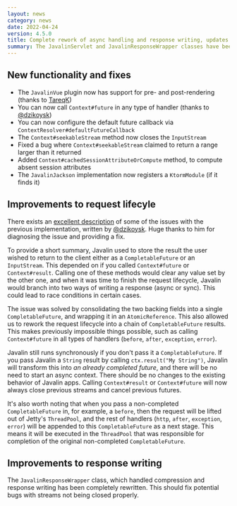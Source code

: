 ```yaml
---
layout: news
category: news
date: 2022-04-24
version: 4.5.0
title: Complete rework of async handling and response writing, updates to JavalinVue
summary: The JavalinServlet and JavalinResponseWrapper classes have been completely reworked
---
```


## New functionality and fixes
* The `JavalinVue` plugin now has support for pre- and post-rendering (thanks to [TareqK](https://github.com/TareqK))
* You can now call `Context#future` in any type of handler (thanks to [@dzikoysk](https://github.com/dzikoysk))
* You can now configure the default future callback via `ContextResolver#defaultFutureCallback`
* The `Context#seekableStream` method now closes the `InputStream`
* Fixed a bug where `Context#seekableStream` claimed to return a range larger than it returned
* Added `Context#cachedSessionAttributeOrCompute` method, to compute absent session attributes
* The `JavalinJackson` implementation now registers a `KtormModule` (if it finds it)

## Improvements to request lifecyle
There exists an [excellent description](https://github.com/tipsy/javalin/pull/1397)
of some of the issues with the previous implementation,
written by [@dzikoysk](https://github.com/dzikoysk). Huge thanks to him for diagnosing
the issue and providing a fix.

To provide a short summary,
Javalin used to store the result the user wished to return to the client either as a
`CompletableFuture` or an `InputStream`. This depended on if you called
`Context#future` or `Context#result`. Calling one of these methods would clear any
value set by the other one, and when it was time to finish the request lifecycle,
Javalin would branch into two ways of writing a response
(async or sync). This could lead to race conditions in certain cases.

The issue was solved by consolidating the two backing fields into a single `CompletableFuture`,
and wrapping it in an `AtomicReference`. This also allowed us to rework the request lifecycle
into a chain of `CompletableFuture` results. This makes previously impossible things possible,
such as calling `Context#future` in all types of handlers (`before`, `after`, `exception`, `error`).

Javalin still runs synchronously if you don't pass it a `CompletableFuture`.
If you pass Javalin a `String` result by calling `ctx.result("My String")`,
Javalin will transform this into _an already completed future_,
and there will be no need to start an async context. There should be no changes to the
existing behavior of Javalin apps. Calling `Context#result` or `Context#future` will now
always close previous streams and cancel previous futures.

It's also worth noting that when you pass a non-completed `CompletableFuture` in, for example,
a `before`, then the request will be lifted out of Jetty's `ThreadPool`, and
the rest of handlers (`http`, `after`, `exception`, `error`) will be appended
to this `CompletableFuture` as a next stage. This means it will be executed in the `ThreadPool`
that was responsible for completion of the original non-completed `CompletableFuture`.

## Improvements to response writing
The `JavalinResponseWrapper` class, which handled compression and response writing has been
completely rewritten. This should fix potential bugs with streams not being closed properly.


